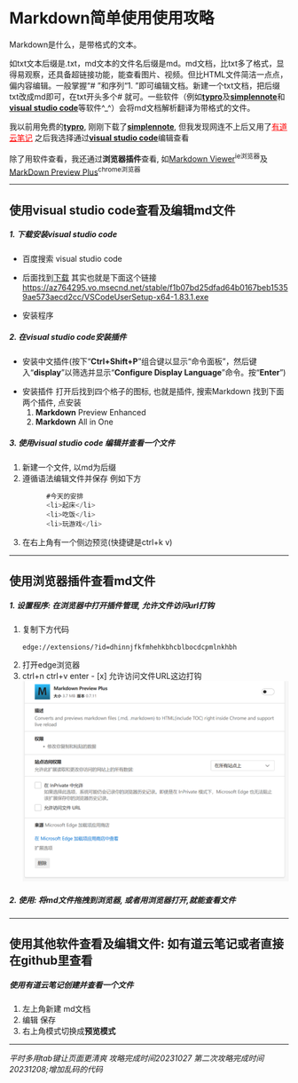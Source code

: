 # Markdown简单使用使用攻略

   Markdown是什么，是带格式的文本。
   
   如txt文本后缀是.txt，md文本的文件名后缀是md。md文档，比txt多了格式，显得易观察，还具备超链接功能，能查看图片、视频。但比HTML文件简洁一点点，偏内容编辑。一般掌握“# ”和序列“1. ”即可编辑文档。新建一个txt文档，把后缀txt改成md即可，在txt开头多个# 就可。一些软件（例如[**typro**](https://typoraio.cn)及[**simplennote**](https://apps.microsoft.com/detail/9NXQQ40LDW3X?hl=en-us&gl=US)和[**visual studio code**](https://visualstudio.microsoft.com/zh-hans/free-developer-offers/)等软件^_^）会将md文档解析翻译为带格式的文件。
   
   我以前用免费的[**typro**](https://typoraio.cn), 刚刚下载了[**simplennote**](https://apps.microsoft.com/detail/9NXQQ40LDW3X?hl=en-us&gl=US), 但我发现网连不上后又用了<a href =https://note.youdao.com style="color:red">有道云笔记</a> 之后我选择通过[**visual studio code**](https://visualstudio.microsoft.com/zh-hans/free-developer-offers/)编辑查看
   
   除了用软件查看，我还通过**浏览器插件**查看, 如[Markdown Viewer](https://chrome.google.com/webstore/detail/markdown-viewer/ckkdlimhmcjmikdlpkmbgfkaikojcbjk)<sup>ie浏览器</sup>及[MarkDown Preview Plus](https://chrome.google.com/webstore/detail/markdown-preview-plus/febilkbfcbhebfnokafefeacimjdckgl?utm_source=ext_sidebar&hl=zh-CN)<sup>chrome浏览器</sup>


------------------------
## 使用visual studio code查看及编辑md文件
##### 1. 下载安装visual studio code
* 百度搜索 visual studio code
+ 后面找到[下载](https://code.visualstudio.com/Download)
      其实也就是下面这个链接
      https://az764295.vo.msecnd.net/stable/f1b07bd25dfad64b0167beb15359ae573aecd2cc/VSCodeUserSetup-x64-1.83.1.exe
- 安装程序
##### 2. 在visual studio code安装插件
   + 安装中文插件(按下“**Ctrl+Shift+P**”组合键以显示“命令面板”，然后键入“**display**”以筛选并显示“**Configure Display Language**”命令。按“**Enter**”)
   - 安装插件
      打开后找到四个格子的图标, 也就是插件, 搜索Markdown 找到下面两个插件, 点安装
      1. **Markdown** Preview Enhanced
      2. **Markdown** All in One
      
##### 3. 使用visual studio code 编辑并查看一个文件
      
   1. 新建一个文件, 以md为后缀
   2. 遵循语法编辑文件并保存
         例如下方
         ```javascript copy
               #今天的安排
               <li>起床</li>
               <li>吃饭</li>
               <li>玩游戏</li>
      
   4. 在右上角有一个侧边预览(快捷键是ctrl+k v)

------------------------------

## 使用浏览器插件查看md文件
   ##### 1. 设置程序: 在浏览器中打开插件管理, 允许文件访问url打钩
   1. 复制下方代码
       ```
      edge://extensions/?id=dhinnjfkfmhehkbhcblbocdcpmlnkhbh
       ```
   3. 打开edge浏览器
   4.  ctrl+n ctrl+v enter
      - [x] 允许访问文件URL这边打钩
       ![Alt text](image.png)
   ##### 2. 使用: 将md文件拖拽到浏览器, 或者用浏览器打开,就能查看文件

------------

## 使用其他软件查看及编辑文件: 如有道云笔记或者直接在github里查看
   ##### 使用有道云笔记创建并查看一个文件
   1. 左上角新建 md文档
   2. 编辑 保存
   3. 右上角模式切换成**预览模式**


----------------
*平时多用tab键让页面更清爽*
*攻略完成时间20231027*
*第二次攻略完成时间20231208;增加乱码的代码*
<!-- <meta charset="UTF-8" -->
